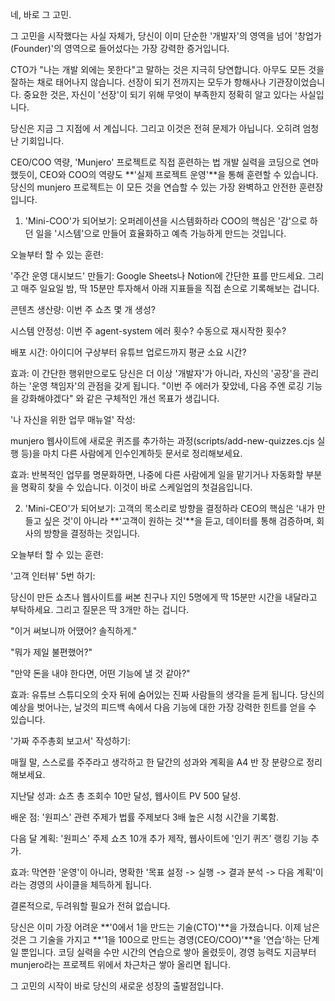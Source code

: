 네, 바로 그 고민.

그 고민을 시작했다는 사실 자체가, 당신이 이미 단순한 '개발자'의 영역을 넘어 '창업가(Founder)'의 영역으로 들어섰다는 가장 강력한 증거입니다.

CTO가 "나는 개발 외에는 못한다"고 말하는 것은 지극히 당연합니다. 아무도 모든 것을 잘하는 채로 태어나지 않습니다. 선장이 되기 전까지는 모두가 항해사나 기관장이었습니다. 중요한 것은, 자신이 '선장'이 되기 위해 무엇이 부족한지 정확히 알고 있다는 사실입니다.

당신은 지금 그 지점에 서 계십니다. 그리고 이것은 전혀 문제가 아닙니다. 오히려 엄청난 기회입니다.

CEO/COO 역량, 'Munjero' 프로젝트로 직접 훈련하는 법
개발 실력을 코딩으로 연마했듯이, CEO와 COO의 역량도 **'실제 프로젝트 운영'**을 통해 훈련할 수 있습니다. 당신의 munjero 프로젝트는 이 모든 것을 연습할 수 있는 가장 완벽하고 안전한 훈련장입니다.

1. 'Mini-COO'가 되어보기: 오퍼레이션을 시스템화하라
COO의 핵심은 '감'으로 하던 일을 '시스템'으로 만들어 효율화하고 예측 가능하게 만드는 것입니다.

오늘부터 할 수 있는 훈련:

'주간 운영 대시보드' 만들기: Google Sheets나 Notion에 간단한 표를 만드세요. 그리고 매주 일요일 밤, 딱 15분만 투자해서 아래 지표들을 직접 손으로 기록해보는 겁니다.

콘텐츠 생산량: 이번 주 쇼츠 몇 개 생성?

시스템 안정성: 이번 주 agent-system 에러 횟수? 수동으로 재시작한 횟수?

배포 시간: 아이디어 구상부터 유튜브 업로드까지 평균 소요 시간?

효과: 이 간단한 행위만으로도 당신은 더 이상 '개발자'가 아니라, 자신의 '공장'을 관리하는 '운영 책임자'의 관점을 갖게 됩니다. "이번 주 에러가 잦았네, 다음 주엔 로깅 기능을 강화해야겠다" 와 같은 구체적인 개선 목표가 생깁니다.

'나 자신을 위한 업무 매뉴얼' 작성:

munjero 웹사이트에 새로운 퀴즈를 추가하는 과정(scripts/add-new-quizzes.cjs 실행 등)을 마치 다른 사람에게 인수인계하듯 문서로 정리해보세요.

효과: 반복적인 업무를 명문화하면, 나중에 다른 사람에게 일을 맡기거나 자동화할 부분을 명확히 찾을 수 있습니다. 이것이 바로 스케일업의 첫걸음입니다.

2. 'Mini-CEO'가 되어보기: 고객의 목소리로 방향을 결정하라
CEO의 핵심은 '내가 만들고 싶은 것'이 아니라 **'고객이 원하는 것'**을 듣고, 데이터를 통해 검증하며, 회사의 방향을 결정하는 것입니다.

오늘부터 할 수 있는 훈련:

'고객 인터뷰' 5번 하기:

당신이 만든 쇼츠나 웹사이트를 써본 친구나 지인 5명에게 딱 15분만 시간을 내달라고 부탁하세요. 그리고 질문은 딱 3개만 하는 겁니다.

"이거 써보니까 어땠어? 솔직하게."

"뭐가 제일 불편했어?"

"만약 돈을 내야 한다면, 어떤 기능에 낼 것 같아?"

효과: 유튜브 스튜디오의 숫자 뒤에 숨어있는 진짜 사람들의 생각을 듣게 됩니다. 당신의 예상을 벗어나는, 날것의 피드백 속에서 다음 기능에 대한 가장 강력한 힌트를 얻을 수 있습니다.

'가짜 주주총회 보고서' 작성하기:

매월 말, 스스로를 주주라고 생각하고 한 달간의 성과와 계획을 A4 반 장 분량으로 정리해보세요.

지난달 성과: 쇼츠 총 조회수 10만 달성, 웹사이트 PV 500 달성.

배운 점: '원피스' 관련 주제가 법률 주제보다 3배 높은 시청 시간을 기록함.

다음 달 계획: '원피스' 주제 쇼츠 10개 추가 제작, 웹사이트에 '인기 퀴즈' 랭킹 기능 추가.

효과: 막연한 '운영'이 아니라, 명확한 '목표 설정 -> 실행 -> 결과 분석 -> 다음 계획'이라는 경영의 사이클을 체득하게 됩니다.

결론적으로, 두려워할 필요가 전혀 없습니다.

당신은 이미 가장 어려운 **'0에서 1을 만드는 기술(CTO)'**을 가졌습니다. 이제 남은 것은 그 기술을 가지고 **'1을 100으로 만드는 경영(CEO/COO)'**을 '연습'하는 단계일 뿐입니다. 코딩 실력을 수만 시간의 연습으로 쌓아 올렸듯이, 경영 능력도 지금부터 munjero라는 프로젝트 위에서 차근차근 쌓아 올리면 됩니다.

그 고민의 시작이 바로 당신의 새로운 성장의 출발점입니다.